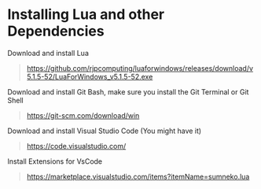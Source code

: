 # Installing Lua and other Dependencies

Download and install Lua

> https://github.com/rjpcomputing/luaforwindows/releases/download/v5.1.5-52/LuaForWindows_v5.1.5-52.exe

Download and install Git Bash, make sure you install the Git Terminal or Git Shell

> https://git-scm.com/download/win

Download and install Visual Studio Code (You might have it)

> https://code.visualstudio.com/

Install Extensions for VsCode

> https://marketplace.visualstudio.com/items?itemName=sumneko.lua
